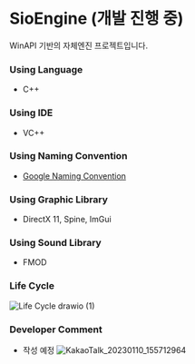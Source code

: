 # SioEngine (개발 진행 중)
WinAPI 기반의 자체엔진 프로젝트입니다.

### Using Language
* C++

### Using IDE
* VC++

### Using Naming Convention
* [Google Naming Convention](https://google.github.io/styleguide/cppguide.html#General_Naming_Rules)

### Using Graphic Library
* DirectX 11, Spine, ImGui

### Using Sound Library
* FMOD

### Life Cycle
![Life Cycle drawio (1)](https://user-images.githubusercontent.com/38973547/206721528-f65760ad-8d38-459d-8a3e-d63f1dcae06d.png)

### Developer Comment
* 작성 예정
![KakaoTalk_20230110_155712964](https://user-images.githubusercontent.com/38973547/211482961-476282c7-56f8-4e69-b761-4205403cb744.gif)

